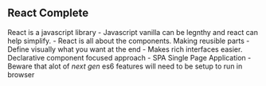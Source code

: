 ## React Complete
React is a javascript library
    - Javascript vanilla can be legnthy and react can help simplify.
    - React is all about the components. Making reusible parts
    - Define visually what you want at the end
    - Makes rich interfaces easier. Declarative component focused approach
    - SPA Single Page Application
    - Beware that alot of *next gen* es6 features will need to be setup to run in browser